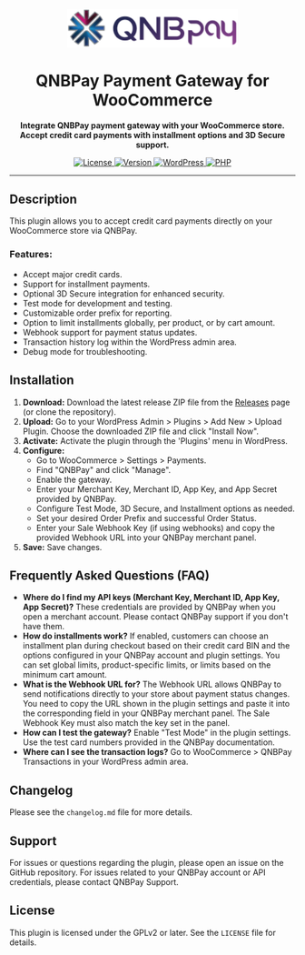 <p align="center">
  <img alt="QNBPay.com" src="assets/img/qnbpay.png" width="300">
</p>
<h1 align="center">QNBPay Payment Gateway for WooCommerce</h1>

<p align="center">
  <strong>Integrate QNBPay payment gateway with your WooCommerce store. Accept credit card payments with installment options and 3D Secure support.</strong>
</p>
<p align="center">
  <a href="https://github.com/trgino/qnbpay-woocommerce/blob/main/LICENSE">
    <img alt="License" src="https://img.shields.io/badge/license-GPL--2.0--or--later-blue.svg">
  </a>
  <a href="#">
    <img alt="Version" src="https://img.shields.io/badge/version-1.0.1-brightgreen.svg">
  </a>
  <a href="#">
    <img alt="WordPress" src="https://img.shields.io/badge/WordPress->=5.6-blue.svg">
  </a>
  <a href="#">
    <img alt="PHP" src="https://img.shields.io/badge/PHP->=7.4-blueviolet.svg">
  </a>
</p>

---

## Description

This plugin allows you to accept credit card payments directly on your WooCommerce store via QNBPay.

### Features:

*   Accept major credit cards.
*   Support for installment payments.
*   Optional 3D Secure integration for enhanced security.
*   Test mode for development and testing.
*   Customizable order prefix for reporting.
*   Option to limit installments globally, per product, or by cart amount.
*   Webhook support for payment status updates.
*   Transaction history log within the WordPress admin area.
*   Debug mode for troubleshooting.

## Installation

1.  **Download:** Download the latest release ZIP file from the [Releases](https://github.com/trgino/qnbpay-woocommerce/releases) page (or clone the repository).
2.  **Upload:** Go to your WordPress Admin > Plugins > Add New > Upload Plugin. Choose the downloaded ZIP file and click "Install Now".
3.  **Activate:** Activate the plugin through the 'Plugins' menu in WordPress.
4.  **Configure:**
    *   Go to WooCommerce > Settings > Payments.
    *   Find "QNBPay" and click "Manage".
    *   Enable the gateway.
    *   Enter your Merchant Key, Merchant ID, App Key, and App Secret provided by QNBPay.
    *   Configure Test Mode, 3D Secure, and Installment options as needed.
    *   Set your desired Order Prefix and successful Order Status.
    *   Enter your Sale Webhook Key (if using webhooks) and copy the provided Webhook URL into your QNBPay merchant panel.
5.  **Save:** Save changes.

## Frequently Asked Questions (FAQ)

*   **Where do I find my API keys (Merchant Key, Merchant ID, App Key, App Secret)?**
    These credentials are provided by QNBPay when you open a merchant account. Please contact QNBPay support if you don't have them.
*   **How do installments work?**
    If enabled, customers can choose an installment plan during checkout based on their credit card BIN and the options configured in your QNBPay account and plugin settings. You can set global limits, product-specific limits, or limits based on the minimum cart amount.
*   **What is the Webhook URL for?**
    The Webhook URL allows QNBPay to send notifications directly to your store about payment status changes. You need to copy the URL shown in the plugin settings and paste it into the corresponding field in your QNBPay merchant panel. The Sale Webhook Key must also match the key set in the panel.
*   **How can I test the gateway?**
    Enable "Test Mode" in the plugin settings. Use the test card numbers provided in the QNBPay documentation.
*   **Where can I see the transaction logs?**
    Go to WooCommerce > QNBPay Transactions in your WordPress admin area.

## Changelog

Please see the `changelog.md` file for more details.

## Support

For issues or questions regarding the plugin, please open an issue on the GitHub repository. For issues related to your QNBPay account or API credentials, please contact QNBPay Support.

## License

This plugin is licensed under the GPLv2 or later. See the `LICENSE` file for details.
